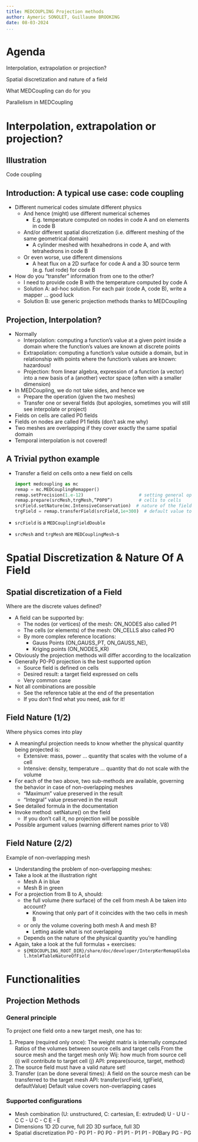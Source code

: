 ```yaml
---
title: MEDCOUPLING Projection methods
author: Aymeric SONOLET, Guillaume BROOKING
date: 08-03-2024
...
```


# Agenda

Interpolation, extrapolation or projection?

Spatial discretization and nature of a field

What MEDCoupling can do for you

Parallelism in MEDCoupling

# Interpolation, extrapolation or projection?

## Illustration

Code coupling

## Introduction: A typical use case: code coupling

- Different numerical codes simulate different physics
  - And hence (might) use different numerical schemes
    - E.g. temperature computed on nodes in code A and on elements in code B
  - And/or different spatial discretization (i.e. different meshing of the same
    geometrical domain)
    - A cylinder meshed with hexahedrons in code A, and with tetrahedrons in
      code B
  - Or even worse, use different dimensions
    - A heat flux on a 2D surface for code A and a 3D source term (e.g. fuel
      rode) for code B
- How do you “transfer” information from one to the other?
  - I need to provide code B with the temperature computed by code A
  - Solution A: ad-hoc solution. For each pair (code A, code B), write a mapper
    ... good luck
  - Solution B: use generic projection methods thanks to MEDCoupling

## Projection, Interpolation?

- Normally
  - Interpolation: computing a function’s value at a given point inside a
    domain where the function’s values are known at discrete points
  - Extrapolation: computing a function’s value outside a domain, but in
    relationship with points where the function’s values are known: hazardous!
  - Projection: from linear algebra, expression of a function (a vector) into a
    new basis of a (another) vector space (often with a smaller dimension)
- In MEDCoupling, we do not take sides, and hence we
  - Prepare the operation (given the two meshes)
  - Transfer one or several fields (but apologies, sometimes you will still see
    interpolate or project)
- Fields on cells are called P0 fields
- Fields on nodes are called P1 fields (don’t ask me why)
- Two meshes are overlapping if they cover exactly the same spatial domain
- Temporal interpolation is not covered!

## A Trivial python example

- Transfer a field on cells onto a new field on cells

  ```python
  import medcoupling as mc
  remap = mc.MEDCouplingRemapper()
  remap.setPrecision(1.e-12)                     # setting general options
  remap.prepare(srcMesh,trgMesh,”P0P0”)          # cells to cells
  srcField.setNature(mc.IntensiveConservation)  # nature of the field – see next...
  trgField = remap.transferField(srcField,1e+300)  # default value to 1e+300
  ```

- `srcField` is a `MEDCouplingFieldDouble`
- `srcMesh` and `trgMesh` are `MEDCouplingMesh`-s

# Spatial Discretization & Nature Of A Field

## Spatial discretization of a Field

Where are the discrete values defined?

- A field can be supported by:
  - The nodes (or vertices) of the mesh: ON_NODES also called P1
  - The cells (or elements) of the mesh: ON_CELLS also called P0
  - By more complex reference locations:
    - Gauss Points (ON_GAUSS_PT, ON_GAUSS_NE),
    - Kriging points (ON_NODES_KR)
- Obviously the projection methods will differ according to the localization
- Generally P0-P0 projection is the best supported option
  - Source field is defined on cells
  - Desired result: a target field expressed on cells
  - Very common case
- Not all combinations are possible
  - See the reference table at the end of the presentation
  - If you don’t find what you need, ask for it!

## Field Nature (1/2)

Where physics comes into play

- A meaningful projection needs to know whether the physical quantity being
  projected is:
  - Extensive: mass, power … quantity that scales with the volume of a cell
  - Intensive: density, temperature … quantity that do not scale with the
    volume
- For each of the two above, two sub-methods are available, governing the
  behavior in case of non-overlapping meshes
  - “Maximum” value preserved in the result
  - “Integral” value preserved in the result
- See detailed formula in the documentation
- Invoke method: setNature() on the field
  - If you don’t call it, no projection will be possible
- Possible argument values (warning different names prior to V8)

## Field Nature (2/2)

Example of non-overlapping mesh

- Understanding the problem of non-overlapping meshes:
- Take a look at the illustration right
  - Mesh A in blue
  - Mesh B in green
- For a projection from B to A, should:
  - the full volume (here surface) of the cell from mesh A be taken into account?
    - Knowing that only part of it coincides with the two cells in mesh B
  - or only the volume covering both mesh A and mesh B?
    - Letting aside what is not overlapping
  - Depends on the nature of the physical quantity you’re handling
- Again, take a look at the full formulas + exercises:
  - `${MEDCOUPLING_ROOT_DIR}/share/doc/developer/InterpKerRemapGlobal.html#TableNatureOfField`

# Functionalities

## Projection Methods

### General principle

To project one field onto a new target mesh, one has to:

1. Prepare (required only once):
   The weight matrix is internally computed
   Ratios of the volumes between source cells and target cells
   From the source mesh and the target mesh only
   Wij: how much from source cell (i) will contribute to target cell (j)
   API: prepare(source, target, method)
2. The source field must have a valid nature set!
3. Transfer (can be done several times):
   A field on the source mesh can be transferred to the target mesh
   API: transfer(srcField, tgtField, defaultValue)
   Default value covers non-overlapping cases

### Supported configurations

- Mesh combination (U: unstructured, C: cartesian, E: extruded)
  U - U
  U - C
  C - U
  C - C
  E - E
- Dimensions
  1D
  2D curve, full 2D
  3D surface, full 3D
- Spatial discretization
  P0 - P0
  P1 - P0
  P0 - P1
  P1 - P1
  P1 - P0Bary
  PG - PG
